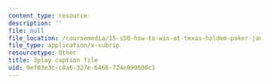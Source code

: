 ```yaml
---
content_type: resource
description: ''
file: null
file_location: /coursemedia/15-s50-how-to-win-at-texas-holdem-poker-january-iap-2016/9ef03e3cc8a6327e6466724e899600c1_62nDLA_A8gs.srt
file_type: application/x-subrip
resourcetype: Other
title: 3play caption file
uid: 9ef03e3c-c8a6-327e-6466-724e899600c1
---
```

